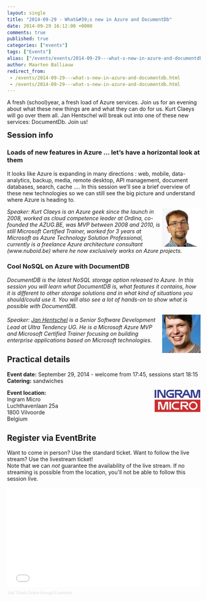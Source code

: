 ```yaml
---
layout: single
title: "2014-09-29 - What&#39;s new in Azure and DocumentDb"
date: 2014-09-29 16:12:00 +0000
comments: true
published: true
categories: ["events"]
tags: ["Events"]
alias: ["/events/events/2014-09-29---what-s-new-in-azure-and-documentdb"]
author: Maarten Balliauw
redirect_from:
 - /events/2014-09-29---what-s-new-in-azure-and-documentdb.html
 - /events/2014-09-29---what-s-new-in-azure-and-documentdb.html
---
```


<p>A fresh (school)year, a fresh load of Azure services. Join us for an evening about what these new things are and what they can do for us. Kurt Claeys will go over them all. Jan Hentschel will break out into one of these new services: DocumentDb. Join us!</p>
<p><span style="font-size: 20px; font-weight: bold;">Session info</span></p>
<h3>Loads of new features in Azure &hellip; let&rsquo;s have a horizontal look at them</h3>
<p>It looks like Azure is expanding in many directions : web, mobile, data-analytics, backup, media, remote desktop, API management, document databases, search, cache &hellip;. In this session we&rsquo;ll see a brief overview of these new technologies so we can still see the big picture and understand where Azure is heading to.</p>
<p><em><img width="100" height="100" align="right" alt="" src="/assets/media/speakers/kurt-claeys2.jpg">Speaker: Kurt Claeys is an Azure geek since the launch in 2008, worked as cloud competence leader at Ordina, co-founded the AZUG.BE, was MVP between 2008 and 2010, is still Microsoft Certified Trainer, worked for 3 years at Microsoft as Azure Technology Solution Professional, currently is a freelance Azure architecture consultant (www.nuboid.be) where he now exclusively works on Azure projects.</em></p>
<h3>Cool NoSQL on Azure with DocumentDB</h3>
<p><em>DocumentDB is the latest NoSQL storage option released to Azure. In this session you will learn what DocumentDB is, what features it contains, how it is different to other storage solutions and in what kind of situations you should/could use it. You will also see a lot of hands-on to show what is possible with DocumentDB.</em></p>
<p><span style="font-size: 20px; font-weight: bold;"></span><img width="100" height="100" align="right" style="font-style: italic;" alt="" src="/assets/media/speakers/jan-hentschel.jpg"><span style="font-style: italic;">Speaker:</span><span style="font-style: italic;">&nbsp;<a href="http://janatdevelopment.com/">Jan Hentschel</a> is a Senior Software Development Lead at Ultra Tendency UG. He is a Microsoft Azure MVP and Microsoft Certified Trainer focusing on building enterprise applications based on Microsoft technologies.</span></p>
<h2>Practical details</h2>
<p><strong>Event date:</strong>&nbsp;September 29, 2014 - welcome from 17:45, sessions start 18:15<br><strong>Catering:</strong>&nbsp;sandwiches</p>
<p><strong><a href="https://be.ingrammicro.com/" target="_blank"><img src="/assets/media/sponsors/logo-ingrammicro.jpg" alt="" align="right" width="120" height="60"></a>Event location:<br></strong>Ingram Micro<br>Luchthavenlaan 25a<br>1800 Vilvoorde<br>Belgium</p>
<h2>Register via EventBrite</h2>
<p>Want to come in person? Use the standard ticket. Want to follow the live stream? Use the livestream ticket!<br>Note that&nbsp;we can&nbsp;<em>not</em>&nbsp;guarantee the availability of the live stream. If no streaming is possible from the location, you'll not be able to follow this session live.</p>
<div style="width: 100%; text-align: left;"><iframe src="//eventbrite.com/tickets-external?eid=12953705883&amp;ref=etckt" frameborder="0" height="260" width="100%" vspace="0" hspace="0" marginheight="5" marginwidth="5" scrolling="auto" allowtransparency="true"></iframe>
<div style="font-family: Helvetica, Arial; font-size: 10px; padding: 5px 0 5px; margin: 2px; width: 100%; text-align: left;"><a style="color: #ddd; text-decoration: none;" target="_blank" href="http://www.eventbrite.com/r/etckt">Sell Tickets Online</a> <span style="color: #ddd;">through</span> <a style="color: #ddd; text-decoration: none;" target="_blank" href="http://www.eventbrite.com?ref=etckt">Eventbrite</a></div>
</div>







